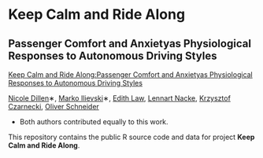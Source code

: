 # Keep Calm and Ride Along
## Passenger Comfort and Anxietyas Physiological Responses to Autonomous Driving Styles

[Keep Calm and Ride Along:Passenger Comfort and Anxietyas Physiological Responses to Autonomous Driving Styles](https://brokenlink)

[Nicole Dillen](https://github.com/nicolebd)∗, [Marko Ilievski](https://github.com/milievski)∗, [Edith Law](http://edithlaw.ca/), [Lennart Nacke](https://scholar.google.ca/citations?user=i-y5S2AAAAAJ&hl=en), [Krzysztof Czarnecki](https://scholar.google.ca/citations?user=ZzCpumQAAAAJ&hl=en), [Oliver Schneider](http://oliverschneider.ca/)

* Both authors contributed equally to this work.

This repository contains the public R source code and data for project **Keep Calm and Ride Along**.


